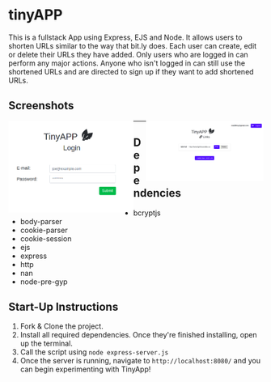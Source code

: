 # tinyAPP
This is a fullstack App using Express, EJS and Node. It allows users to shorten URLs similar to the way that bit.ly does. Each user can create, edit or delete their URLs they have added. Only users who are logged in can perform any major actions. Anyone who isn't logged in can still use the shortened URLs and are directed to sign up if they want to add shortened URLs.

## Screenshots
<img alt="Screenshot of the Log in Page" src="https://github.com/matt6frey/tinyAPP/blob/master/docs/login-tinyApp.png" width="49%" height="auto" align="left">
<img alt="Screenshot of the main page when logged in." width="46%" height="auto" src="https://github.com/matt6frey/tinyAPP/blob/master/docs/logged-in.png" align="right">


----------------------


## Dependencies

- bcryptjs
- body-parser
- cookie-parser
- cookie-session
- ejs
- express
- http
- nan
- node-pre-gyp

## Start-Up Instructions

1. Fork & Clone the project.
2. Install all required dependencies. Once they're finished installing, open up the terminal.
3. Call the script using `node express-server.js`
4. Once the server is running, navigate to `http://localhost:8080/` and you can begin experimenting with TinyApp!
